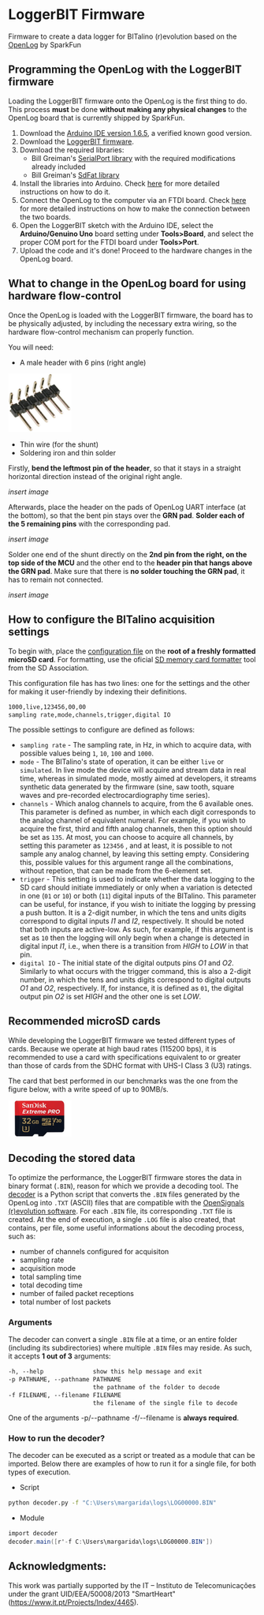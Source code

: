 # LoggerBIT Firmware
Firmware to create a data logger for BITalino (r)evolution based on the [OpenLog](https://learn.sparkfun.com/tutorials/openlog-hookup-guide) by SparkFun

## Programming the OpenLog with the LoggerBIT firmware
Loading the LoggerBIT firmware onto the OpenLog is the first thing to do. This process **must** be done **without making any physical changes** to the OpenLog board that is currently shipped by SparkFun. 

1. Download the [Arduino IDE version 1.6.5](https://www.arduino.cc/en/Main/OldSoftwareReleases), a verified known good version.
2. Download the [LoggerBIT firmware](https://github.com/BITalinoWorld/firmware-loggerbit/blob/master/LoggerBIT_BIN.ino).
3. Download the required libraries:
   * Bill Greiman's [SerialPort library](https://github.com/BITalinoWorld/firmware-loggerbit/blob/master/libraries/SerialPort.zip) with the required modifications already included
   * Bill Greiman's [SdFat library](https://github.com/BITalinoWorld/firmware-loggerbit/blob/master/libraries/SdFat.zip)
4. Install the libraries into Arduino. Check [here](https://www.arduino.cc/en/Guide/Libraries) for more detailed instructions on how to do it.
5. Connect the OpenLog to the computer via an FTDI board. Check [here](https://learn.sparkfun.com/tutorials/openlog-hookup-guide#hardware-hookup) for more detailed instructions on how to make the connection between the two boards.
6. Open the LoggerBIT sketch with the Arduino IDE, select the **Arduino/Genuino Uno** board setting under **Tools>Board**, and select the proper COM port for the FTDI board under **Tools>Port**.
7. Upload the code and it's done! Proceed to the hardware changes in the OpenLog board.

## What to change in the OpenLog board for using hardware flow-control
Once the OpenLog is loaded with the LoggerBIT firmware, the board has to be physically adjusted, by including the necessary extra wiring, so the hardware flow-control mechanism can properly function.

You will need:
* A male header with 6 pins (right angle)
 <img src="https://github.com/BITalinoWorld/firmware-loggerbit/blob/master/docs/images/5-way-header.jpg" width="128">

* Thin wire (for the shunt)
* Soldering iron and thin solder

Firstly, **bend the leftmost pin of the header**, so that it stays in a straight horizontal direction instead of the original right angle.

*insert image*

Afterwards, place the header on the pads of OpenLog UART interface (at the bottom), so that the bent pin stays over the **GRN pad**. **Solder each of the 5 remaining pins** with the corresponding pad.

*insert image*

Solder one end of the shunt directly on the **2nd pin from the right, on the top side of the MCU** and the other end to the **header pin that hangs above the GRN pad**. Make sure that there is **no solder touching the GRN pad**, it has to remain not connected.

*insert image*

## How to configure the BITalino acquisition settings

To begin with, place the [configuration file](https://github.com/BITalinoWorld/firmware-loggerbit/blob/master/config.txt) on the **root of a freshly formatted microSD card**. For formatting, use the oficial [SD memory card formatter](https://www.sdcard.org/downloads/formatter_4/) tool from the SD Association.

This configuration file has has two lines: one for the settings and the other for making it user-friendly by indexing their definitions.

```
1000,live,123456,00,00
sampling rate,mode,channels,trigger,digital IO
```

The possible settings to configure are defined as follows:
* `sampling rate` - The sampling rate, in Hz, in which to acquire data, with possible values being `1`, `10`, `100` and `1000`.
* `mode` - The BITalino's state of operation, it can be either `live` or `simulated`. In live mode the device will acquire and stream data in real time, whereas in simulated mode, mostly aimed at developers, it streams synthetic data generated by the firmware (sine, saw tooth, square waves and pre-recorded electrocardiography time series).
* `channels` - Which analog channels to acquire, from the 6 available ones. This parameter is defined as number, in which each digit corresponds to the analog channel of equivalent numeral. For example, if you wish to acquire the first, third and fifth analog channels, then this option should be set as `135`. At most, you can choose to acquire all channels, by setting this parameter as `123456` , and at least, it is possible to not sample any analog channel, by leaving this setting empty. Considering this, possible values for this argument range all the combinations, without repetion, that can be made from the 6-element set.
* `trigger` - This setting is used to indicate whether the data logging to the SD card should initiate immediately or only when a variation is detected in one (`01` or `10`) or both (`11`) digital inputs of the BITalino. This parameter can be useful, for instance, if you wish to initiate the logging by pressing a push button. It is a 2-digit number, in which the tens and units digits correspond to
digital inputs *I1* and *I2*, respectively. It should be noted that both inputs are active-low. As such, for example, if this argument is set as `10` then the logging will only begin when a change is detected in digital input *I1*, i.e., when there is a transition from *HIGH* to *LOW* in that pin.
* `digital IO` - The initial state of the digital outputs pins *O1* and *O2*. Similarly to what occurs with the trigger command, this is also a 2-digit number, in which the tens and units digits correspond to digital outputs *O1* and *O2*, respectively. If, for instance, it is defined as `01`, the digital output pin *O2* is set *HIGH* and the other one is set *LOW*.

## Recommended microSD cards
While developing the LoggerBIT firmware we tested different types of cards. Because we operate at high baud rates (115200 bps), it is recommended to use a card with specifications equivalent to or greater than those of cards from the SDHC format with UHS-I Class 3 (U3) ratings.

The card that best performed in our benchmarks was the one from the figure below, with a write speed of up to 90MB/s.

<img src="https://github.com/BITalinoWorld/firmware-loggerbit/blob/master/docs/images/microSD_1.jpg" width="128">

## Decoding the stored data

To optimize the performance, the LoggerBIT firmware stores the data in binary format (`.BIN`), reason for which we provide a decoding tool. The [decoder](https://github.com/BITalinoWorld/firmware-loggerbit/blob/master/decoder.py) is a Python script that converts the `.BIN` files generated by the OpenLog into `.TXT` (ASCII) files that are compatible with the  [OpenSignals (r)evolution software](http://bitalino.com/datasheets/OpenSignals_File_Formats.pdf). For each `.BIN` file, its corresponding `.TXT` file is created. At the end of execution, a single `.LOG` file is also created, that contains, per file, some useful informations about the decoding process, such as:
* number of channels configured for acquisiton
* sampling rate
* acquisition mode
* total sampling time
* total decoding time
* number of failed packet receptions
* total number of lost packets

### Arguments

The decoder can convert a single `.BIN` file at a time, or an entire folder (including its subdirectories) where multiple `.BIN` files may reside. As such, it accepts **1 out of 3** arguments:

```
-h, --help              show this help message and exit
-p PATHNAME, --pathname PATHNAME
                        the pathname of the folder to decode
-f FILENAME, --filename FILENAME
                        the filename of the single file to decode
```
One of the arguments -p/--pathname -f/--filename is **always required**.

### How to run the decoder?
The decoder can be executed as a script or treated as a module that can be imported. Below there are examples of how to run it for a single file, for both types of execution.  

* Script
```bash
python decoder.py -f "C:\Users\margarida\logs\LOG00000.BIN"
```

* Module
```c#
import decoder
decoder.main([r'-f C:\Users\margarida\logs\LOG00000.BIN'])
```

## Acknowledgments:
This work was partially supported by the IT – Instituto de Telecomunicações under the grant UID/EEA/50008/2013 "SmartHeart" (https://www.it.pt/Projects/Index/4465).
